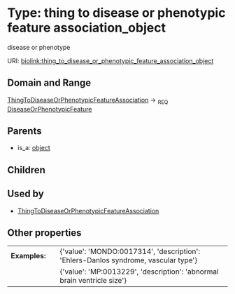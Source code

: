
# Type: thing to disease or phenotypic feature association_object


disease or phenotype

URI: [biolink:thing_to_disease_or_phenotypic_feature_association_object](https://w3id.org/biolink/vocab/thing_to_disease_or_phenotypic_feature_association_object)


## Domain and Range

[ThingToDiseaseOrPhenotypicFeatureAssociation](ThingToDiseaseOrPhenotypicFeatureAssociation.md) ->  <sub>REQ</sub> [DiseaseOrPhenotypicFeature](DiseaseOrPhenotypicFeature.md)

## Parents

 *  is_a: [object](object.md)

## Children


## Used by

 * [ThingToDiseaseOrPhenotypicFeatureAssociation](ThingToDiseaseOrPhenotypicFeatureAssociation.md)

## Other properties

|  |  |  |
| --- | --- | --- |
| **Examples:** | | {'value': 'MONDO:0017314', 'description': 'Ehlers-Danlos syndrome, vascular type'} |
|  | | {'value': 'MP:0013229', 'description': 'abnormal brain ventricle size'} |

